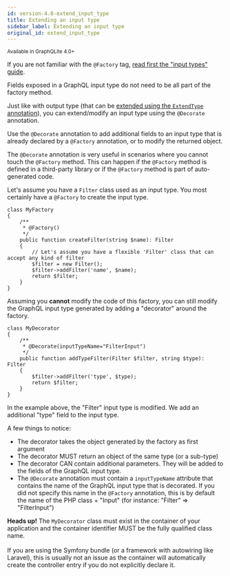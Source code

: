 ```yaml
---
id: version-4.0-extend_input_type
title: Extending an input type
sidebar_label: Extending an input type
original_id: extend_input_type
---
```

<small>Available in GraphQLite 4.0+</small>

<div class="alert alert-info">If you are not familiar with the <code>@Factory</code> tag, <a href="input-types">read first the "input types" guide</a>.</div>

Fields exposed in a GraphQL input type do not need to be all part of the factory method.

Just like with output type (that can be [extended using the `ExtendType` annotation](extend_type.md)), you can extend/modify
an input type using the `@Decorate` annotation.

Use the `@Decorate` annotation to add additional fields to an input type that is already declared by a `@Factory` annotation,
or to modify the returned object.

<div class="alert alert-info">
    The <code>@Decorate</code> annotation is very useful in scenarios where you cannot touch the <code>@Factory</code> method.
    This can happen if the <code>@Factory</code> method is defined in a third-party library or if the <code>@Factory</code> method is part
    of auto-generated code.
</div>

Let's assume you have a `Filter` class used as an input type. You most certainly have a `@Factory` to create the input type. 

```
class MyFactory
{
    /**
     * @Factory()
     */
    public function createFilter(string $name): Filter
    {
        // Let's assume you have a flexible 'Filter' class that can accept any kind of filter
        $filter = new Filter();
        $filter->addFilter('name', $name);
        return $filter;
    }
}
```

Assuming you **cannot** modify the code of this factory, you can still modify the GraphQL input type generated by
adding a "decorator" around the factory. 

```
class MyDecorator
{
    /**
     * @Decorate(inputTypeName="FilterInput")
     */
    public function addTypeFilter(Filter $filter, string $type): Filter
    {
        $filter->addFilter('type', $type);
        return $filter;
    }
}
```

In the example above, the "Filter" input type is modified. We add an additional "type" field to the input type.

A few things to notice:

- The decorator takes the object generated by the factory as first argument
- The decorator MUST return an object of the same type (or a sub-type)
- The decorator CAN contain additional parameters. They will be added to the fields of the GraphQL input type.
- The `@Decorate` annotation must contain a `inputTypeName` attribute that contains the name of the GraphQL input type
  that is decorated. If you did not specify this name in the `@Factory` annotation, this is by default the name of the
  PHP class + "Input" (for instance: "Filter" => "FilterInput")


<div class="alert alert-warning"><strong>Heads up!</strong> The <code>MyDecorator</code> class must exist in the container of your 
application and the container identifier MUST be the fully qualified class name.<br/><br/>
If you are using the Symfony bundle (or a framework with autowiring like Laravel), this 
is usually not an issue as the container will automatically create the controller entry if you do not explicitly 
declare it.</div> 
